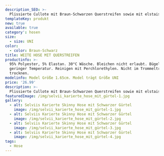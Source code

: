 ```yaml
---
description_SEO: >-
  Plissierte Cullote mit Braun-Schwarzen Querstreifen sowie mit elstaischem Bund und Gürtel in Lederoptik von selii. 
templateKey: produkt
new: true
available: true
category': hosen
size:
  - size: UNI
color:
  - color: Braun-Schwarz
title: WEITE HOSE MIT QUERSTREIFEN
productinfo: >-
  95% Polyester, 5% Elastan. 30°C Wäsche. Bleichen nicht erlaubt. Bügeln mit
  geringer Temperatur. Reinigen mit Perchlorethylen. Nicht im Trommeltrockner
  trocknen.
modelinfo: Model Größe 1.65cm. Model trägt Größe UNI
price: '26.99'
description: >-
  Plissierte Cullote mit Braun-Schwarzen Querstreifen sowie mit elstaischem Bund und Gürtel in Lederoptik. Beinlänge 95cm
featuredImage: /img/selvii_karierte_hose_mit_gürtel-1.jpg
gallery:
  - alt: Selviis Karierte Skinny Hose mit Schwarzer Gürtel
    image: /img/selvii_karierte_hose_mit_gürtel-1.jpg
  - alt: Selviis Karierte Skinny Hose mit Schwarzer Gürtel
    image: /img/selvii_karierte_hose_mit_gürtel-2.jpg
  - alt: Selviis Karierte Skinny Hose mit Schwarzer Gürtel
    image: /img/selvii_karierte_hose_mit_gürtel-3.jpg
  - alt: Selviis Karierte Skinny Hose mit Schwarzer Gürtel
    image: /img/selvii_karierte_hose_mit_gürtel-4.jpg
tags:
  - Hose
---
```


